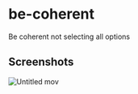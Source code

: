 # be-coherent
Be coherent not selecting all options

## Screenshots

![Untitled mov](https://github.com/thiagodnf/be-coherent/assets/114015/4adcfa5b-2703-4183-8a3a-874c37e099ab)

